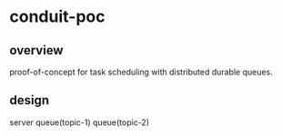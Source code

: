 # conduit-poc
## overview
proof-of-concept for task scheduling with distributed durable queues.

## design
server
    queue(topic-1)
    queue(topic-2)
